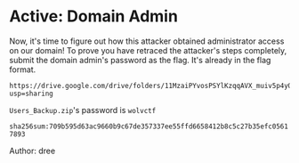# Active: Domain Admin
Now, it's time to figure out how this attacker obtained administrator access on our domain! To prove you have retraced the attacker's steps completely, submit the domain admin's password as the flag. It's already in the flag format.

```
https://drive.google.com/drive/folders/11MzaiPYvosPSYlKzqqAVX_muiv5p4yQA?usp=sharing
```

`Users_Backup.zip`'s password is `wolvctf`

`sha256sum:709b595d63ac9660b9c67de357337ee55ffd6658412b8c5c27b35efc05617893`

Author: dree
